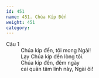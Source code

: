```yaml
---
id: 451
name: 451. Chúa Kíp Đến
weight: 451
category: 
---
```

<dl><dt>Câu 1</dt><dd data-verse="1"> Chúa kíp đến, tôi mong Ngài! <br/>Lạy Chúa kíp đến lòng tôi. <br/>Chúa kíp đến, đêm ngày <br/>cai quản tâm linh này, Ngài ôi! </dd></dl>
